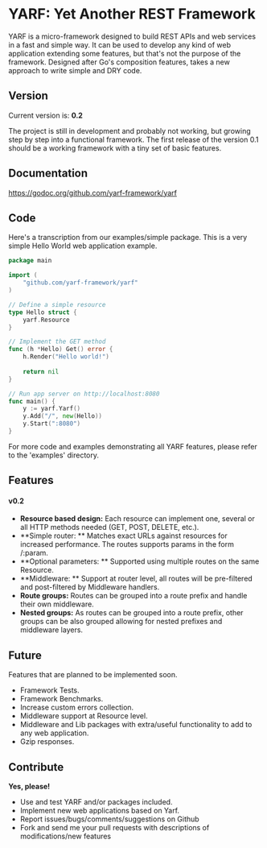 # YARF: Yet Another REST Framework

YARF is a micro-framework designed to build REST APIs and web services in a fast and simple way. 
It can be used to develop any kind of web application extending some features, but that's not the purpose of the framework.
Designed after Go's composition features, takes a new approach to write simple and DRY code.


## Version

Current version is: **0.2**

The project is still in development and probably not working, but growing step by step into a functional framework.
The first release of the version 0.1 should be a working framework with a tiny set of basic features.


## Documentation

https://godoc.org/github.com/yarf-framework/yarf


## Code

Here's a transcription from our examples/simple package. 
This is a very simple Hello World web application example. 


```go
package main

import (
    "github.com/yarf-framework/yarf"
)

// Define a simple resource
type Hello struct {
    yarf.Resource
}

// Implement the GET method
func (h *Hello) Get() error {
    h.Render("Hello world!")
    
    return nil
}

// Run app server on http://localhost:8080
func main() {
    y := yarf.Yarf()
    y.Add("/", new(Hello))
    y.Start(":8080")
}

```

For more code and examples demonstrating all YARF features, please refer to the 'examples' directory.


## Features

#### v0.2

- **Resource based design:** Each resource can implement one, several or all HTTP methods needed (GET, POST, DELETE, etc.).
- **Simple router: ** Matches exact URLs against resources for increased performance. The routes supports params in the form /:param.
- **Optional parameters: ** Supported using multiple routes on the same Resource.
- **Middleware: ** Support at router level, all routes will be pre-filtered and post-filtered by Middleware handlers.
- **Route groups:** Routes can be grouped into a route prefix and handle their own middleware.
- **Nested groups:** As routes can be grouped into a route prefix, other groups can be also grouped allowing for nested prefixes and middleware layers.



## Future

Features that are planned to be implemented soon.

- Framework Tests.
- Framework Benchmarks.
- Increase custom errors collection.
- Middleware support at Resource level.
- Middleware and Lib packages with extra/useful functionality to add to any web application.
- Gzip responses.


## Contribute

**Yes, please!**

- Use and test YARF and/or packages included.
- Implement new web applications based on Yarf.
- Report issues/bugs/comments/suggestions on Github
- Fork and send me your pull requests with descriptions of modifications/new features


